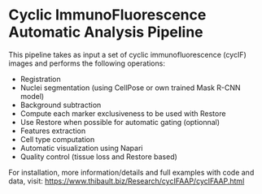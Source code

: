 # Cyclic ImmunoFluorescence Automatic Analysis Pipeline

This pipeline takes as input a set of cyclic immunofluorescence (cycIF) images and performs the following operations:
 - Registration
 - Nuclei segmentation (using CellPose or own trained Mask R-CNN model)
 - Background subtraction
 - Compute each marker exclusiveness to be used with Restore
 - Use Restore when possible for automatic gating (optionnal)
 - Features extraction
 - Cell type computation
 - Automatic visualization using Napari
 - Quality control (tissue loss and Restore based)


For installation, more information/details and full examples with code and data, visit:
https://www.thibault.biz/Research/cycIFAAP/cycIFAAP.html
